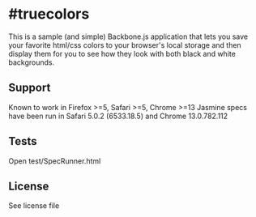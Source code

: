 #truecolors
================================

This is a sample (and simple) Backbone.js application that lets you save your favorite html/css colors to your browser's local storage and then display them for you to see how they look with both black and white backgrounds.

## Support
Known to work in Firefox >=5, Safari >=5, Chrome >=13
Jasmine specs have been run in Safari 5.0.2 (6533.18.5) and Chrome 13.0.782.112

## Tests
Open test/SpecRunner.html

## License
See license file